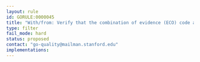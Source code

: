 ```yaml
---
layout: rule
id: GORULE:0000045
title: "With/from: Verify that the combination of evidence (ECO) code and with/from conform to the rules in eco-usage-constraints.yaml"
type: filter
fail_mode: hard
status: proposed
contact: "go-quality@mailman.stanford.edu"
implementations:
---
```

